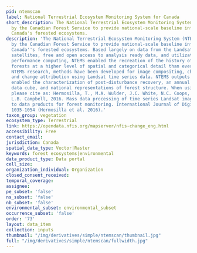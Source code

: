 ```yaml
---
pid: ntemscan
label: National Terrestrial Ecosystem Monitoring System for Canada
short_description: The National Terrestrial Ecosystem Monitoring System was developed
  by the Canadian Forest Service to provide national-scale baseline information on
  Canada's forested ecosystems.
description: 'The National Terrestrial Ecosystem Monitoring System (NTEMS) was developed
  by the Canadian Forest Service to provide national-scale baseline information on
  Canada''s forested ecosystems. Based largely on data from the Landsat series of
  satellites, free and open access to analysis ready data, and utilization of high
  performance computing, NTEMS enabled the recreation of the history of Canada''s
  forests at a higher level of spatial and categorical detail than ever before. Through
  NTEMS research, methods have been developed for image compositing, change detection,
  and change attribution using Landsat time series data. NTEMS outputs have subsequently
  enabled the characterization of post-disturbance recovery, an annual land cover
  data cube, and national representations of forest structure. When using this data,
  please cite as: Hermosilla, T., M.A. Wulder, J.C. White, N.C. Coops, G.W. Hobart,
  L.B. Campbell, 2016. Mass data processing of time series Landsat imagery: pixels
  to data products for forest monitoring. International Journal of Digital Earth 9(11),
  1035-1054 (Hermosilla et al. 2016).'
taxon_group: vegetation
ecosystem_type: Terrestrial
link: https://opendata.nfis.org/mapserver/nfis-change_eng.html
accessibility: Free
contact_email: 
jurisdiction: Canada
spatial_data_type: Vector|Raster
keywords: forest ecosystems|environmental
data_product_type: Data portal
cell_size: 
organization_individual: Organization
closed_consent_received: 
temporal_coverage: 
assignee: 
pe_subset: 'false'
ns_subset: 'false'
nb_subset: 'false'
environmental_subset: environmental_subset
occurrence_subset: 'false'
order: '73'
layout: data_item
collection: inputs
thumbnail: "/img/derivatives/simple/ntemscan/thumbnail.jpg"
full: "/img/derivatives/simple/ntemscan/fullwidth.jpg"
---
```

